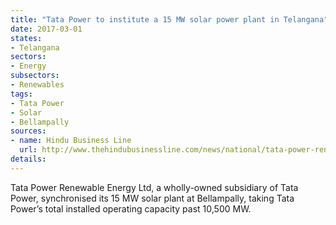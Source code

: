 ```yaml
---
title: "Tata Power to institute a 15 MW solar power plant in Telangana"
date: 2017-03-01
states:
- Telangana
sectors:
- Energy
subsectors:
- Renewables
tags:
- Tata Power
- Solar
- Bellampally
sources:
- name: Hindu Business Line
  url: http://www.thehindubusinessline.com/news/national/tata-power-renewable-commissions-15-mw-solar-plant-in-telangana/article9557382.ece
details:
---
```


Tata Power Renewable Energy Ltd, a wholly-owned subsidiary of Tata Power, synchronised its 15 MW solar plant at Bellampally, taking Tata Power’s total installed operating capacity past 10,500 MW.
